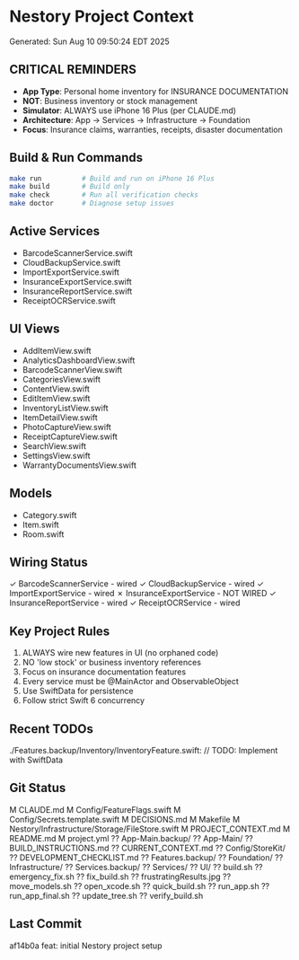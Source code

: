 # Nestory Project Context
Generated: Sun Aug 10 09:50:24 EDT 2025

## CRITICAL REMINDERS
- **App Type**: Personal home inventory for INSURANCE DOCUMENTATION
- **NOT**: Business inventory or stock management
- **Simulator**: ALWAYS use iPhone 16 Plus (per CLAUDE.md)
- **Architecture**: App → Services → Infrastructure → Foundation
- **Focus**: Insurance claims, warranties, receipts, disaster documentation

## Build & Run Commands
```bash
make run          # Build and run on iPhone 16 Plus
make build        # Build only
make check        # Run all verification checks
make doctor       # Diagnose setup issues
```

## Active Services
- BarcodeScannerService.swift
- CloudBackupService.swift
- ImportExportService.swift
- InsuranceExportService.swift
- InsuranceReportService.swift
- ReceiptOCRService.swift

## UI Views
- AddItemView.swift
- AnalyticsDashboardView.swift
- BarcodeScannerView.swift
- CategoriesView.swift
- ContentView.swift
- EditItemView.swift
- InventoryListView.swift
- ItemDetailView.swift
- PhotoCaptureView.swift
- ReceiptCaptureView.swift
- SearchView.swift
- SettingsView.swift
- WarrantyDocumentsView.swift

## Models
- Category.swift
- Item.swift
- Room.swift

## Wiring Status
✓ BarcodeScannerService - wired
✓ CloudBackupService - wired
✓ ImportExportService - wired
✗ InsuranceExportService - NOT WIRED
✓ InsuranceReportService - wired
✓ ReceiptOCRService - wired

## Key Project Rules
1. ALWAYS wire new features in UI (no orphaned code)
2. NO 'low stock' or business inventory references
3. Focus on insurance documentation features
4. Every service must be @MainActor and ObservableObject
5. Use SwiftData for persistence
6. Follow strict Swift 6 concurrency

## Recent TODOs
./Features.backup/Inventory/InventoryFeature.swift:            // TODO: Implement with SwiftData

## Git Status
 M CLAUDE.md
 M Config/FeatureFlags.swift
 M Config/Secrets.template.swift
 M DECISIONS.md
 M Makefile
 M Nestory/Infrastructure/Storage/FileStore.swift
 M PROJECT_CONTEXT.md
 M README.md
 M project.yml
?? App-Main.backup/
?? App-Main/
?? BUILD_INSTRUCTIONS.md
?? CURRENT_CONTEXT.md
?? Config/StoreKit/
?? DEVELOPMENT_CHECKLIST.md
?? Features.backup/
?? Foundation/
?? Infrastructure/
?? Services.backup/
?? Services/
?? UI/
?? build.sh
?? emergency_fix.sh
?? fix_build.sh
?? frustratingResults.jpg
?? move_models.sh
?? open_xcode.sh
?? quick_build.sh
?? run_app.sh
?? run_app_final.sh
?? update_tree.sh
?? verify_build.sh

## Last Commit
af14b0a feat: initial Nestory project setup
